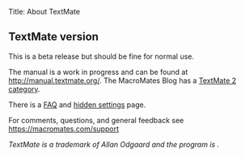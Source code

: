 Title: About TextMate

## TextMate version <script>document.write(TextMate.version)</script>

This is a beta release but should be fine for normal use.

The manual is a work in progress and can be found at <http://manual.textmate.org/>. The MacroMates Blog has a [TextMate 2 category](http://blog.macromates.com/categories/textmate-2/).

There is a [FAQ](https://github.com/textmate/textmate/wiki/FAQ) and [hidden settings](https://github.com/textmate/textmate/wiki/Hidden-Settings) page.

For comments, questions, and general feedback see <https://macromates.com/support>

_TextMate is a trademark of Allan Odgaard and the program is <script>document.write(TextMate.copyright)</script>._
